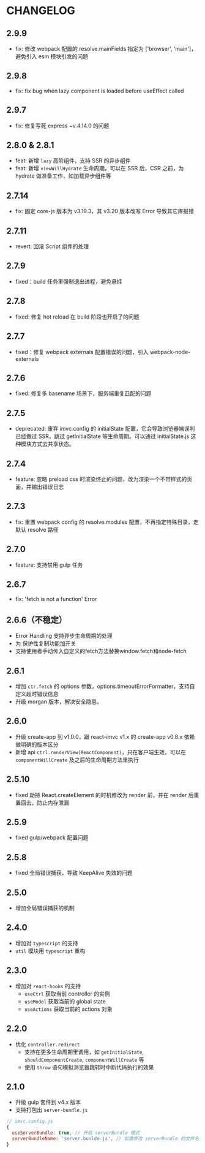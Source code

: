 # CHANGELOG

## 2.9.9
- fix: 修改 webpack 配置的 resolve.mainFields 指定为 ['browser', 'main']，避免引入 esm 模块引发的问题

## 2.9.8
- fix: fix bug when lazy component is loaded before useEffect called

## 2.9.7

- fix: 修复写死 express ~v.4.14.0 的问题

## 2.8.0 & 2.8.1

- feat: 新增 `lazy` 高阶组件，支持 SSR 的异步组件
- feat: 新增 `viewWillHydrate` 生命周期，可以在 SSR 后，CSR 之前，为 hydrate 做准备工作，如加载异步组件等

## 2.7.14

- fix: 固定 core-js 版本为 v3.19.3，其 v3.20 版本改写 Error 导致其它库报错

## 2.7.11

- revert: 回滚 Script 组件的处理

## 2.7.9

- fixed：build 任务里强制退出进程，避免悬挂

## 2.7.8

- fixed: 修复 hot reload 在 build 阶段也开启了的问题

## 2.7.7

- fixed：修复 webpack externals 配置错误的问题，引入 webpack-node-externals

## 2.7.6

- fixed: 修复多 basename 场景下，服务端重复匹配的问题

## 2.7.5

- deprecated: 废弃 imvc.config 的 initialState 配置，它会导致浏览器端误判已经做过 SSR，跳过 getInitialState 等生命周期。可以通过 initialState.js 这种模块方式去共享状态。

## 2.7.4

- feature: 忽略 preload css 时渲染终止的问题，改为渲染一个不带样式的页面，并输出错误日志

## 2.7.3

- fix: 重置 webpack config 的 resolve.modules 配置，不再指定特殊目录，走默认 resolve 路径

## 2.7.0

- feature: 支持禁用 gulp 任务

## 2.6.7
- fix: 'fetch is not a function' Error

## 2.6.6（不稳定）

- Error Handling 支持异步生命周期的处理
- 为 保护性复制功能加开关
- 支持使用者手动传入自定义的fetch方法替换window.fetch和node-fetch

## 2.6.1

- 增加 `ctr.fetch` 的 options 参数，options.timeoutErrorFormatter，支持自定义超时错误信息
- 升级 morgan 版本，解决安全隐患。

## 2.6.0

- 升级 create-app 到 v1.0.0，跟 react-imvc v1.x 的 create-app v0.8.x 依赖做明确的版本区分
- 新增 api `ctrl.renderView(ReactComponent)`，只在客户端生效，可以在 `componentWillCreate` 及之后的生命周期方法里执行

## 2.5.10

- fixed 劫持 React.createElement 的时机修改为 render 前，并在 render 后重置回去，防止内存泄漏

## 2.5.9

- fixed gulp/webpack 配置问题

## 2.5.8

- fixed 全局错误捕获，导致 KeepAlive 失效的问题

## 2.5.0

- 增加全局错误捕获的机制

## 2.4.0

- 增加对 `typescript` 的支持
- `util` 模块用 `typescript` 重构

## 2.3.0

- 增加对 `react-hooks` 的支持
  - `useCtrl` 获取当前 controller 的实例
  - `useModel` 获取当前的 global state
  - `useActions` 获取当前的 actions 对象

## 2.2.0

- 优化 `controller.redirect` 
  - 支持在更多生命周期里调用，如 `getInitialState`, `shouldComponentCreate`, `componentWillCreate` 等
  - 使用 `throw` 语句模拟浏览器跳转时中断代码执行的效果

## 2.1.0

- 升级 gulp 套件到 v4.x 版本
- 支持打包出 `server-bundle.js`

```javascript
// imvc.config.js
{
  useServerBundle: true, // 开启 serverBundle 模式
  serverBundleName: 'server.bunlde.js', // 如需修改 serverBundle 的文件名，配置该字段
}
```
